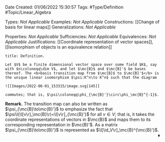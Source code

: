 <div class="topSpace"></div>

Date Created: 01/06/2022 15:30:57
Tags: #Type/Definition #Topic/Linear_Algebra

Types: <i>Not Applicable</i>
Examples: <i>Not Applicable</i>
Constructions: [[Change of basis for linear maps]]
Generalizations: <i>Not Applicable</i>

Properties: <i>Not Applicable</i>
Sufficiencies: <i>Not Applicable</i>
Equivalences: <i>Not Applicable</i>
Justifications: [[Coordinate representation of vector spaces]], [[Isomorphism of objects is an equivalence relation]]

``` ad-Definition
title: Definition.

Let $V$ be a finite dimensional vector space over some field $K$, say with $n\coloneqq\dim V$, and let $\mc{B}$ and $\mc{B}'$ be bases thereof. The <b>basis transition map from $\mc{B}$ to $\mc{B}'$</b> is the unique linear isomorphism $\psi:K^n\to K^n$ such that the diagram

![[Images/2022-06-01_153315/image.svg|145]]

commutes; that is, $\psi\coloneqq\phi_{\mc{B}'}\circ\phi_\mc{B}^{-1}$.

```

<b>Remark.</b> The transition map can also be written as $\psi_{\mc{B}\to\mc{B}'}$ to emphasize the fact that $\psi\l(\l[v\r]_\mc{B}\r)=\l[v\r]_{\mc{B}'}$ for all $v\in V$; that is, it takes the coordinate representations of vectors in $\mc{B}$ and maps them to its corresponding representation in $\mc{B}'$. As a matrix $\psi_{\mc{B}\to\mc{B}'}$ is represented as $\l[\id_V\r]_\mc{B}^{\mc{B}'}$.<span style="float:right;">$\blacklozenge$</span>
